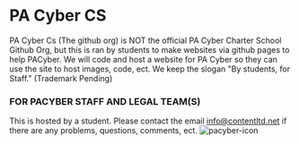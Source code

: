 # PA Cyber CS
PA Cyber Cs (The github org) is NOT the official PA Cyber Charter School Github Org, but this is ran by students to make websites via github pages to help PACyber. 
We will code and host a website for PA Cyber so they can use the site to host images, code, ect. We keep the slogan "By students, for Staff." (Trademark Pending)

### FOR PACYBER STAFF AND LEGAL TEAM(S)
This is hosted by a student. Please contact the email info@contentltd.net if there are any problems, questions, comments, ect.
![pacyber-icon](https://github.com/user-attachments/assets/42dc6f3c-f4a9-4606-9d0a-2a385fd5d4ad)

